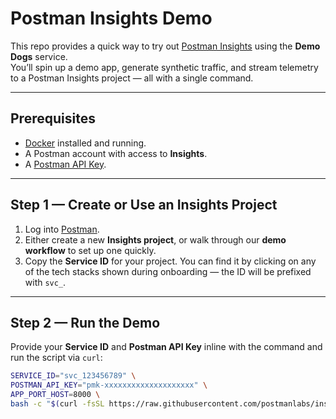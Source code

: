 # Postman Insights Demo

This repo provides a quick way to try out [Postman Insights](https://www.postman.com/product/postman-insights/) using the **Demo Dogs** service.  
You’ll spin up a demo app, generate synthetic traffic, and stream telemetry to a Postman Insights project — all with a single command.

---

## Prerequisites

- [Docker](https://docs.docker.com/get-docker/) installed and running.
- A Postman account with access to **Insights**.
- A [Postman API Key](https://learning.postman.com/docs/developer/postman-api/authentication/).

---

## Step 1 — Create or Use an Insights Project

1. Log into [Postman](https://go.postman.co).
2. Either create a new **Insights project**, or walk through our **demo workflow** to set up one quickly.
3. Copy the **Service ID** for your project. You can find it by clicking on any of the tech stacks shown during onboarding — the ID will be prefixed with `svc_`.

---

## Step 2 — Run the Demo

Provide your **Service ID** and **Postman API Key** inline with the command and run the script via `curl`:

```bash
SERVICE_ID="svc_123456789" \
POSTMAN_API_KEY="pmk-xxxxxxxxxxxxxxxxxxxx" \
APP_PORT_HOST=8000 \
bash -c "$(curl -fsSL https://raw.githubusercontent.com/postmanlabs/insights-demo/main/run.sh)"

